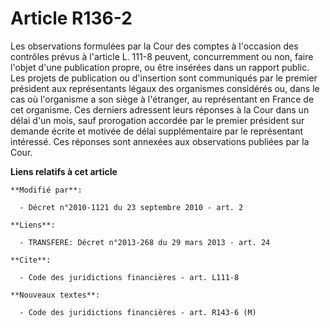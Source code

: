 # Article R136-2

Les observations formulées par la Cour des comptes à l'occasion des contrôles prévus à l'article L. 111-8 peuvent,
concurremment ou non, faire l'objet d'une publication propre, ou être insérées dans un rapport public. Les projets de
publication ou d'insertion sont communiqués par le premier président aux représentants légaux des organismes considérés ou,
dans le cas où l'organisme a son siège à l'étranger, au représentant en France de cet organisme. Ces derniers adressent leurs
réponses à la Cour dans un délai d'un mois, sauf prorogation accordée par le premier président sur demande écrite et motivée
de délai supplémentaire par le représentant intéressé. Ces réponses sont annexées aux observations publiées par la Cour.

**Liens relatifs à cet article**

	**Modifié par**:

	  - Décret n°2010-1121 du 23 septembre 2010 - art. 2

	**Liens**:

	  - TRANSFERE: Décret n°2013-268 du 29 mars 2013 - art. 24

	**Cite**:

	  - Code des juridictions financières - art. L111-8

	**Nouveaux textes**:

	  - Code des juridictions financières - art. R143-6 (M)
